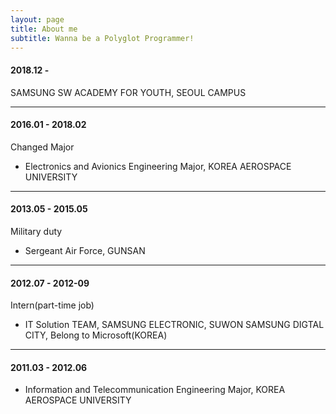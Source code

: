 ```yaml
---
layout: page
title: About me
subtitle: Wanna be a Polyglot Programmer!
---
```




#### 2018.12 - 
SAMSUNG SW ACADEMY FOR YOUTH, SEOUL CAMPUS

---

#### 2016.01 - 2018.02
Changed Major
- Electronics and Avionics Engineering Major, KOREA AEROSPACE UNIVERSITY

---

#### 2013.05 - 2015.05
Military duty
- Sergeant Air Force, GUNSAN

---

#### 2012.07 - 2012-09
Intern(part-time job)
- IT Solution TEAM, SAMSUNG ELECTRONIC, SUWON SAMSUNG DIGTAL CITY, Belong to Microsoft(KOREA)

---

#### 2011.03 - 2012.06
- Information and
Telecommunication Engineering Major, KOREA AEROSPACE UNIVERSITY